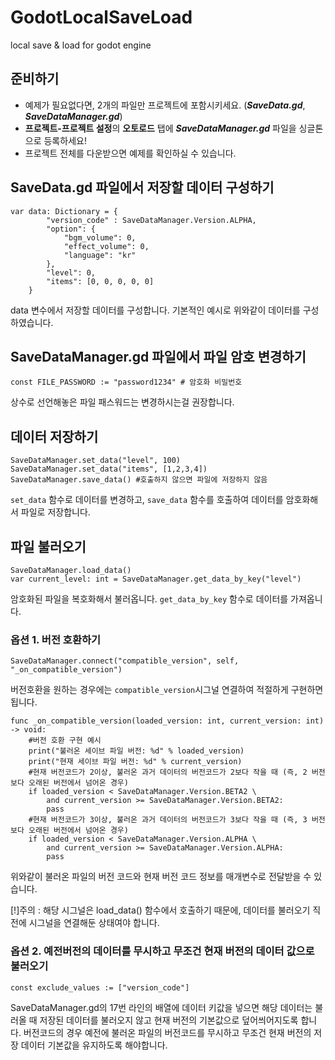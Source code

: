 # GodotLocalSaveLoad
local save &amp; load for godot engine


## 준비하기
 - 예제가 필요없다면, 2개의 파일만 프로젝트에 포함시키세요. (***SaveData.gd***, ***SaveDataManager.gd***)
 - **프로젝트-프로젝트 설정**의 **오토로드** 탭에 ***SaveDataManager.gd*** 파일을 싱글톤으로 등록하세요!
 - 프로젝트 전체를 다운받으면 예제를 확인하실 수 있습니다.
 
## SaveData.gd 파일에서 저장할 데이터 구성하기
```
var data: Dictionary = {
		"version_code" : SaveDataManager.Version.ALPHA,
		"option": {
			"bgm_volume": 0,
			"effect_volume": 0, 
			"language": "kr"
		},
		"level": 0,
		"items": [0, 0, 0, 0, 0]
	}
```
data 변수에서 저장할 데이터를 구성합니다. 기본적인 예시로 위와같이 데이터를 구성하였습니다.

## SaveDataManager.gd 파일에서 파일 암호 변경하기
```
const FILE_PASSWORD := "password1234" # 암호화 비밀번호
```
상수로 선언해놓은 파일 패스워드는 변경하시는걸 권장합니다.

## 데이터 저장하기
```
SaveDataManager.set_data("level", 100)
SaveDataManager.set_data("items", [1,2,3,4])
SaveDataManager.save_data() #호출하지 않으면 파일에 저장하지 않음
```
`set_data` 함수로 데이터를 변경하고, `save_data` 함수를 호출하여 데이터를 암호화해서 파일로 저장합니다.

## 파일 불러오기
```
SaveDataManager.load_data()
var current_level: int = SaveDataManager.get_data_by_key("level")
```
암호화된 파일을 복호화해서 불러옵니다. `get_data_by_key` 함수로 데이터를 가져옵니다.

### 옵션 1. 버전 호환하기
```
SaveDataManager.connect("compatible_version", self, "_on_compatible_version")
```
버전호환을 원하는 경우에는 `compatible_version`시그널 연결하여 적절하게 구현하면 됩니다.
```
func _on_compatible_version(loaded_version: int, current_version: int) -> void:
	#버전 호환 구현 예시
	print("불러온 세이브 파일 버전: %d" % loaded_version)
	print("현재 세이브 파일 버전: %d" % current_version)
	#현재 버전코드가 2이상, 불러온 과거 데이터의 버전코드가 2보다 작을 때 (즉, 2 버전보다 오래된 버전에서 넘어온 경우)
	if loaded_version < SaveDataManager.Version.BETA2 \
		and current_version >= SaveDataManager.Version.BETA2:
		pass
	#현재 버전코드가 3이상, 불러온 과거 데이터의 버전코드가 3보다 작을 때 (즉, 3 버전보다 오래된 버전에서 넘어온 경우)
	if loaded_version < SaveDataManager.Version.ALPHA \
		and current_version >= SaveDataManager.Version.ALPHA:
		pass
```
위와같이 불러온 파일의 버전 코드와 현재 버전 코드 정보를 매개변수로 전달받을 수 있습니다.

[!]주의 : 해당 시그널은 load_data() 함수에서 호출하기 때문에, 데이터를 불러오기 직전에 시그널을 연결해둔 상태여야 합니다.

### 옵션 2. 예전버전의 데이터를 무시하고 무조건 현재 버전의 데이터 값으로 불러오기
```
const exclude_values := ["version_code"]
```
SaveDataManager.gd의 17번 라인의 배열에 데이터 키값을 넣으면 해당 데이터는 불러올 때 저장된 데이터를 불러오지 않고 현재 버전의 기본값으로 덮어씌어지도록 합니다. 버전코드의 경우 예전에 불러온 파일의 버전코드를 무시하고 무조건 현재 버전의 저장 데이터 기본값을 유지하도록 해야합니다.
